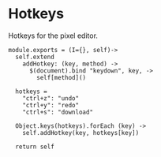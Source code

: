 Hotkeys
=======

Hotkeys for the pixel editor.

    module.exports = (I={}, self)->
      self.extend
        addHotkey: (key, method) ->
          $(document).bind "keydown", key, ->
            self[method]()

      hotkeys =
        "ctrl+z": "undo"
        "ctrl+y": "redo"
        "ctrl+s": "download"

      Object.keys(hotkeys).forEach (key) ->
        self.addHotkey(key, hotkeys[key])

      return self
